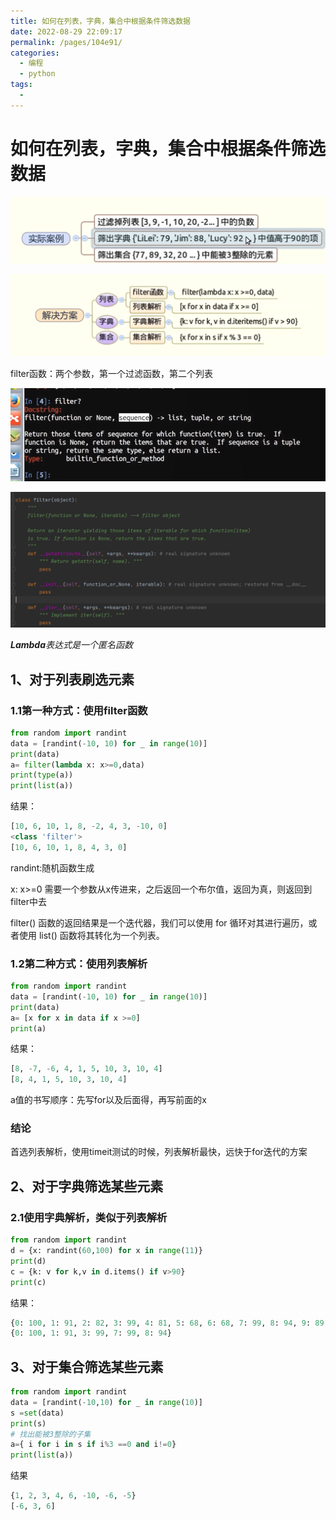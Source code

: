 ```yaml
---
title: 如何在列表，字典，集合中根据条件筛选数据
date: 2022-08-29 22:09:17
permalink: /pages/104e91/
categories:
  - 编程
  - python
tags:
  - 
---
```

# 如何在列表，字典，集合中根据条件筛选数据

![image-20220829220500869](./image/image-20220829220500869.png)

![image-20220829221649406](./image/image-20220829221649406.png)

filter函数：两个参数，第一个过滤函数，第二个列表

![image-20220829223019455](./image/image-20220829223019455.png)

![image-20220829223204442](./image/image-20220829223204442.png)

***Lambda**表达式是一个匿名函数*

## 1、对于列表刷选元素

### 1.1第一种方式：使用filter函数

```python
from random import randint
data = [randint(-10, 10) for _ in range(10)]
print(data)
a= filter(lambda x: x>=0,data)
print(type(a))
print(list(a))
```

结果：

```python
[10, 6, 10, 1, 8, -2, 4, 3, -10, 0]
<class 'filter'>
[10, 6, 10, 1, 8, 4, 3, 0]
```

randint:随机函数生成

x: x>=0 需要一个参数从x传进来，之后返回一个布尔值，返回为真，则返回到filter中去

filter() 函数的返回结果是一个迭代器，我们可以使用 for 循环对其进行遍历，或者使用 list() 函数将其转化为一个列表。

### 1.2第二种方式：使用列表解析

```python
from random import randint
data = [randint(-10, 10) for _ in range(10)]
print(data)
a= [x for x in data if x >=0]
print(a)
```

结果：

```python
[8, -7, -6, 4, 1, 5, 10, 3, 10, 4]
[8, 4, 1, 5, 10, 3, 10, 4]
```

a值的书写顺序：先写for以及后面得，再写前面的x

### 结论

首选列表解析，使用timeit测试的时候，列表解析最快，远快于for迭代的方案



## 2、对于字典筛选某些元素

### 2.1使用字典解析，类似于列表解析

```python
from random import randint
d = {x: randint(60,100) for x in range(11)}
print(d)
c = {k: v for k,v in d.items() if v>90}
print(c)
```

结果：

```python
{0: 100, 1: 91, 2: 82, 3: 99, 4: 81, 5: 68, 6: 68, 7: 99, 8: 94, 9: 89, 10: 70}
{0: 100, 1: 91, 3: 99, 7: 99, 8: 94}
```

## 3、对于集合筛选某些元素

```python
from random import randint
data = [randint(-10,10) for _ in range(10)]
s =set(data)
print(s)
# 找出能被3整除的子集
a={ i for i in s if i%3 ==0 and i!=0}
print(list(a))
```

结果

```python
{1, 2, 3, 4, 6, -10, -6, -5}
[-6, 3, 6]
```

